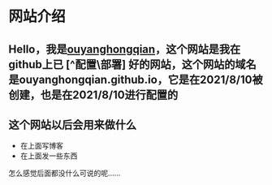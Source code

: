 # 网站介绍
## Hello，我是<u>ouyanghongqian</u>，这个网站是我在github上已 [^配置\部署] 好的网站，这个网站的域名是ouyanghongqian.github.io，它是在2021/8/10被创建，也是在2021/8/10进行配置的
## 这个网站以后会用来做什么
- 在上面写博客
- 在上面发一些东西

怎么感觉后面都没什么可说的呢......
